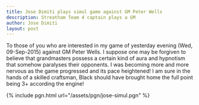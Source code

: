 ```yaml
---
title: Jose Dimiti plays simul game against GM Peter Wells 
description: Streatham Team 4 captain plays a GM
author: Jose Dimiti
layout: post
---
```

To those of you who are interested in my game of yesterday evening (Wed, 09-Sep-2015) against GM Peter Wells. I suppose one may be forgiven to believe that grandmasters possess a certain kind of aura and hypnotism that somehow paralyses their opponents.  I was becoming more and more nervous as the game progressed and its pace heightened! I am sure in the hands of a skilled craftsman, Black should have brought home the full point being 3+ according the engine!

{% include pgn.html url="/assets/pgn/jose-simul.pgn" %}
